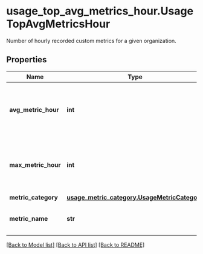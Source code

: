 # usage_top_avg_metrics_hour.UsageTopAvgMetricsHour

Number of hourly recorded custom metrics for a given organization.
## Properties
Name | Type | Description | Notes
------------ | ------------- | ------------- | -------------
**avg_metric_hour** | **int** | Average number of timeseries per hour in which the metric occurs. | [optional] 
**max_metric_hour** | **int** | Maximum number of timeseries per hour in which the metric occurs. | [optional] 
**metric_category** | [**usage_metric_category.UsageMetricCategory**](UsageMetricCategory.md) |  | [optional] 
**metric_name** | **str** | Contains the custom metric name. | [optional] 

[[Back to Model list]](../README.md#documentation-for-models) [[Back to API list]](../README.md#documentation-for-api-endpoints) [[Back to README]](../README.md)


